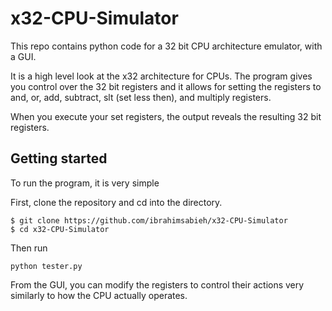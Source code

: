 # x32-CPU-Simulator

This repo contains python code for a 32 bit CPU architecture emulator, with a GUI.

It is a high level look at the x32 architecture for CPUs. The program gives you control over the 32 bit registers and it allows for setting the registers to and, or, add, subtract, slt (set less then), and multiply registers.

When you execute your set registers, the output reveals the resulting 32 bit registers.

## Getting started

To run the program, it is very simple

First, clone the repository and cd into the directory.
```
$ git clone https://github.com/ibrahimsabieh/x32-CPU-Simulator
$ cd x32-CPU-Simulator
```

Then run

``python tester.py``

From the GUI, you can modify the registers to control their actions very similarly to how the CPU actually operates.